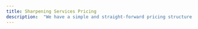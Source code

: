 ```yaml
---
title: Sharpening Services Pricing
description:  "We have a simple and straight-forward pricing structure to keep your costs as low as possible and your knives well-sharpened.  Our prices are predetermined and factor in quality, time, and giving as much value as possible.  We offer a variety of payment options."
---
```


